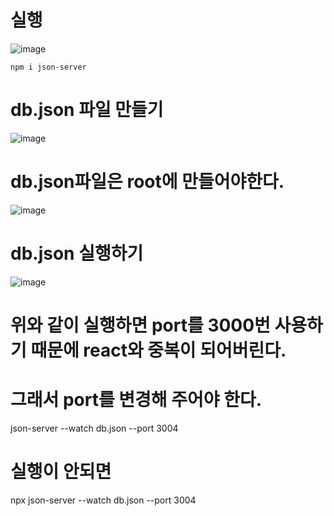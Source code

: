 # 실행

![image](https://github.com/jaejae87/React_basic.md/assets/129706762/e956c32a-516b-480a-a290-07258dbc5319)
    
    npm i json-server
   
   
# db.json 파일 만들기  

![image](https://github.com/jaejae87/React_basic.md/assets/129706762/80009105-5969-42d1-b602-ab22905c92a6)

# db.json파일은 root에 만들어야한다.
![image](https://github.com/jaejae87/React_basic.md/assets/129706762/2039a66b-38ac-44b8-b90c-4756cc091807)

# db.json 실행하기  
 ![image](https://github.com/jaejae87/React_basic.md/assets/129706762/556976ca-6827-4fdd-9bf4-4ce1835da6f7)
 
 # 위와 같이 실행하면  port를 3000번 사용하기 때문에 react와 중복이 되어버린다.
 # 그래서 port를 변경해 주어야 한다.
   json-server --watch db.json --port 3004

#  실행이 안되면
 npx json-server --watch db.json --port 3004
